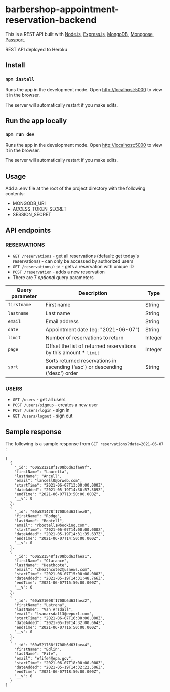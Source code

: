 
# barbershop-appointment-reservation-backend
This is a REST API built with [Node.js](https://nodejs.org/), [Express.js](https://expressjs.com/), [MongoDB](https://www.mongodb.com/), [Mongoose](https://mongoosejs.com/), [Passport](http://www.passportjs.org/docs/).

REST API deployed to Heroku 


## Install
### `npm install`
Runs the app in the development mode.
Open [http://localhost:5000](http://localhost:5000) to view it in the browser.

The server will automatically restart if you make edits.

## Run the app locally
### `npm run dev`
Runs the app in the development mode.
Open [http://localhost:5000](http://localhost:5000) to view it in the browser.

The server will automatically restart if you make edits.

## Usage
Add a .env file at the root of the project directory with the following contents:
 - MONGODB_URI 
 - ACCESS_TOKEN_SECRET
 - SESSION_SECRET


## API endpoints
### RESERVATIONS

 - `GET /reservations` - get all reservations (default: get today's reservations) -  can only be accessed by authorized users
 - `GET /reservations/:id` - gets a reservation with unique ID
 - `POST /reservation` - adds a new reservation
 - There are 7 *optional* query parameters

| Query parameter  	|  Description 	|   Type	|
|---	|---	|---	|
| `firstname`  	| First name 	| String 	|
| `lastname`  	| Last name	| String 	|
| `email`  	|  Email address 	| String 	|
| `date`  	|   Appointment date (eg: "2021-06-07")	| String 	|
| `limit`  	|  Number of reservations to return 	| Integer  	|
| `page`  	|  Offset the list of returned reservations by this amount * `limit` 	| Integer  	|
| `sort`  	|  Sorts returned reservations in ascending ('asc') or descending ('desc') order 	| String  	|


### USERS

 - `GET /users` - get all users
 - `POST /users/signup` - creates a new user
 - `POST /users/login` - sign in 
 - `GET /users/logout` - sign out

## Sample response
The following is a sample response from  `GET reservations?date=2021-06-07` :
```
[
  {
    "_id": "60a521218f1708b6d63fae9f",
    "firstName": "Lauretta",
    "lastName": "Ancell",
    "email": "lancell0@prweb.com",
    "startTime": "2021-06-07T13:00:00.000Z",
    "dateAdded": "2021-05-19T14:30:57.509Z",
    "endTime": "2021-06-07T13:50:00.000Z",
    "__v": 0
  },
  {
    "_id": "60a521478f1708b6d63faea0",
    "firstName": "Rodge",
    "lastName": "Bootell",
    "email": "rbootell1@booking.com",
    "startTime": "2021-06-07T14:00:00.000Z",
    "dateAdded": "2021-05-19T14:31:35.637Z",
    "endTime": "2021-06-07T14:50:00.000Z",
    "__v": 0
  },
  {
    "_id": "60a521548f1708b6d63faea1",
    "firstName": "Clarance",
    "lastName": "Heathcote",
    "email": "cheathcote2@usnews.com",
    "startTime": "2021-06-07T15:00:00.000Z",
    "dateAdded": "2021-05-19T14:31:48.766Z",
    "endTime": "2021-06-07T15:50:00.000Z",
    "__v": 0
  },
  {
    "_id": "60a521608f1708b6d63faea2",
    "firstName": "Latrena",
    "lastName": "Van Arsdall",
    "email": "lvanarsdall3@eepurl.com",
    "startTime": "2021-06-07T16:00:00.000Z",
    "dateAdded": "2021-05-19T14:32:00.664Z",
    "endTime": "2021-06-07T16:50:00.000Z",
    "__v": 0
  },
  {
    "_id": "60a521768f1708b6d63faea4",
    "firstName": "Edlin",
    "lastName": "Fife",
    "email": "efife4@epa.gov",
    "startTime": "2021-06-07T18:00:00.000Z",
    "dateAdded": "2021-05-19T14:32:22.506Z",
    "endTime": "2021-06-07T18:50:00.000Z",
    "__v": 0
  }
]
```
